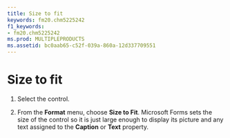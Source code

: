 ```yaml
---
title: Size to fit
keywords: fm20.chm5225242
f1_keywords:
- fm20.chm5225242
ms.prod: MULTIPLEPRODUCTS
ms.assetid: bc0aab65-c52f-039a-860a-12d337709551
---
```



# Size to fit




1. Select the control.
    
2. From the  **Format** menu, choose **Size to Fit**. Microsoft Forms sets the size of the control so it is just large enough to display its picture and any text assigned to the **Caption** or **Text** property.
    




